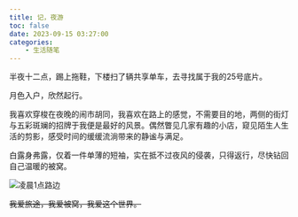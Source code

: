 ```yaml
---
title: 记，夜游
toc: false
date: 2023-09-15 03:27:00
categories:
    - 生活随笔
---
```


半夜十二点，踢上拖鞋，下楼扫了辆共享单车，去寻找属于我的25号底片。

月色入户，欣然起行。

我喜欢穿梭在夜晚的闹市胡同，我喜欢在路上的感觉，不需要目的地，两侧的街灯与五彩斑斓的招牌于我便是最好的风景。偶然瞥见几家有趣的小店，窥见陌生人生活的剪影，感受时间的缓缓流淌带来的静谧与满足。

白露身弗露，仅着一件单薄的短袖，实在抵不过夜风的侵袭，只得返行，尽快钻回自己温暖的被窝。

![凌晨1点路边](https://pic1.rpgsky.net/imgcn/2025/07/26/f858389bef7b1b68c62283e6cba00f57.jpeg)

~~我爱旅途，我爱被窝，我爱这个世界。~~
